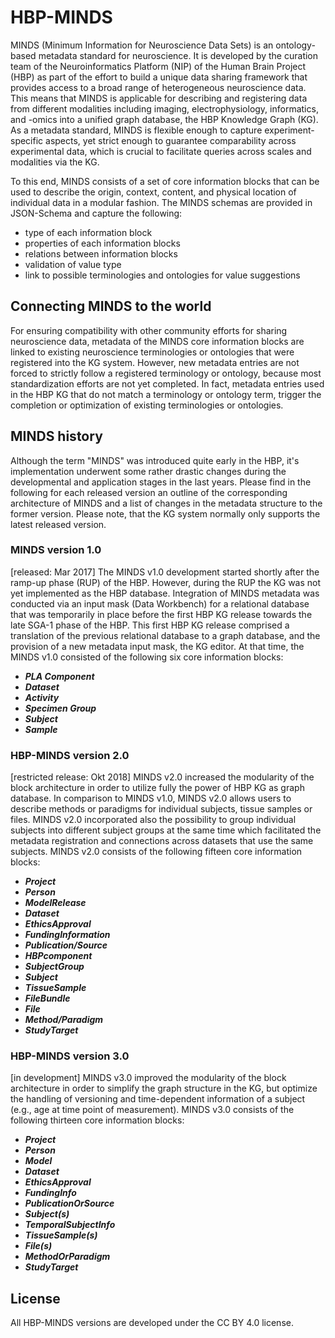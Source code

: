 # HBP-MINDS
MINDS (Minimum Information for Neuroscience Data Sets) is an ontology-based metadata standard for neuroscience. It is developed by the curation team of the Neuroinformatics Platform (NIP) of the Human Brain Project (HBP) as part of the effort to build a unique data sharing framework that provides access to a broad range of heterogeneous neuroscience data. This means that MINDS is applicable for describing and registering data from different modalities including imaging, electrophysiology, informatics, and -omics into a unified graph database, the HBP Knowledge Graph (KG). As a metadata standard, MINDS is flexible enough to capture experiment-specific aspects, yet strict enough to guarantee comparability across experimental data, which is crucial to facilitate queries across scales and modalities via the KG. 

To this end, MINDS consists of a set of core information blocks that can be used to describe the origin, context, content, and physical location of individual data in a modular fashion. The MINDS schemas are provided in JSON-Schema and capture the following:
  + type of each information block
  + properties of each information blocks
  + relations between information blocks
  + validation of value type
  + link to possible terminologies and ontologies for value suggestions

## Connecting MINDS to the world
For ensuring compatibility with other community efforts for sharing neuroscience data, metadata of the MINDS core information blocks are linked to existing neuroscience terminologies or ontologies that were registered into the KG system. However, new metadata entries are not forced to strictly follow a registered terminology or ontology, because most standardization efforts are not yet completed. In fact, metadata entries used in the HBP KG that do not match a terminology or ontology term, trigger the completion or optimization of existing terminologies or ontologies.

## MINDS history
Although the term "MINDS" was introduced quite early in the HBP, it's implementation underwent some rather drastic changes during the developmental and application stages in the last years. Please find in the following for each released version an outline of the corresponding architecture of MINDS and a list of changes in the metadata structure to the former version. Please note, that the KG system normally only supports the latest released version.

### MINDS version 1.0
[released: Mar 2017] The MINDS v1.0 development started shortly after the ramp-up phase (RUP) of the HBP. However, during the RUP the KG was not yet implemented as the HBP database. Integration of MINDS metadata was conducted via an input mask (Data Workbench) for a relational database that was temporarily in place before the first HBP KG release towards the late SGA-1 phase of the HBP. This first HBP KG release comprised a translation of the previous relational database to a graph database, and the provision of a new metadata input mask, the KG editor. At that time, the MINDS v1.0 consisted of the following six core information blocks: 
  + ***PLA Component*** 
  + ***Dataset***
  + ***Activity***
  + ***Specimen Group***
  + ***Subject***
  + ***Sample***

### HBP-MINDS version 2.0 
[restricted release: Okt 2018] MINDS v2.0 increased the modularity of the block architecture in order to utilize fully the power of HBP KG as graph database. In comparison to MINDS v1.0, MINDS v2.0 allows users to describe methods or paradigms for individual subjects, tissue samples or files. MINDS v2.0 incorporated also the possibility to group individual subjects into different subject groups at the same time which facilitated the metadata registration and connections across datasets that use the same subjects. MINDS v2.0 consists of the following fifteen core information blocks:
  + ***Project*** 
  + ***Person*** 
  + ***ModelRelease*** 
  + ***Dataset*** 
  + ***EthicsApproval*** 
  + ***FundingInformation*** 
  + ***Publication/Source*** 
  + ***HBPcomponent*** 
  + ***SubjectGroup*** 
  + ***Subject*** 
  + ***TissueSample*** 
  + ***FileBundle*** 
  + ***File*** 
  + ***Method/Paradigm*** 
  + ***StudyTarget*** 

### HBP-MINDS version 3.0
[in development] MINDS v3.0 improved the modularity of the block architecture in order to simplify the graph structure in the KG, but optimize the handling of versioning and time-dependent information of a subject (e.g., age at time point of measurement). MINDS v3.0 consists of the following thirteen core information blocks:
  + ***Project*** 
  + ***Person*** 
  + ***Model*** 
  + ***Dataset*** 
  + ***EthicsApproval*** 
  + ***FundingInfo*** 
  + ***PublicationOrSource*** 
  + ***Subject(s)***
  + ***TemporalSubjectInfo***
  + ***TissueSample(s)***
  + ***File(s)***
  + ***MethodOrParadigm*** 
  + ***StudyTarget***

## License
All HBP-MINDS versions are developed under the CC BY 4.0 license. 
